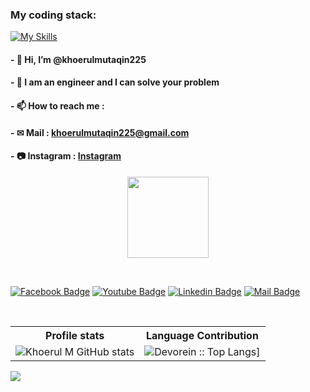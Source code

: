 <h3>My coding stack: </h3>


[![My Skills](https://skillicons.dev/icons?i=html,css,js,php,python,bootstrap,laravel,angular,net,mysql,django,flask,next,vue,react,remix,aws,arduino,cs,git,github,java,jquery,latex,linkedin,linux,postgres,postman,ubuntu,go&theme=dark)](https://skillicons.dev)



<!---
khoerul225/khoerul225 is a ✨ special ✨ repository because its `README.md` (this file) appears on your GitHub profile.
You can click the Preview link to take a look at your changes.
--->


#### - 👋 Hi, I’m @khoerulmutaqin225
#### - 🤔 I am an engineer and I can solve your problem
#### - 📫 How to reach me :

#### - ✉ Mail : [khoerulmutaqin225@gmail.com](mailto:khoerulmutaqin225@gmail.com)
#### - 📷 Instagram : [Instagram](https://www.instagram.com/khoerulmutaqin.km/)


<p align="center">
<img align="center" src="https://media.giphy.com/media/1fhj2FW0661V3Nb2Me/giphy.gif" width="130">
</p>
<br>

[![Facebook Badge](https://img.shields.io/badge/Facebook-1877F2?style=for-the-badge&logo=facebook&logoColor=white)](https://www.facebook.com/mutaqin.khoerul)
[![Youtube Badge](https://img.shields.io/badge/YouTube-FF0000?style=for-the-badge&logo=youtube&logoColor=white)](https://www.youtube.com/@mrepsilon4662)
[![Linkedin Badge](https://img.shields.io/badge/LinkedIn-0077B5?style=for-the-badge&logo=linkedin&logoColor=white)](https://www.linkedin.com/in/khoerul-mutaqin-9866a1221/)
[![Mail Badge](https://img.shields.io/badge/Gmail-D14836?style=for-the-badge&logo=gmail&logoColor=white)](mailto:khoerulmutaqin225@gmail.com)


         
<br/>

<p align="center">
   <table>
      <tr>
            <th>Profile stats  </th>
            <th>Language Contribution</th>
</tr>
      <tr>
           <td>
                <img src="https://github-readme-stats.vercel.app/api?username=khoerulmutaqin225&rank_icon=github" alt="Khoerul M GitHub stats">
            </td>           
         <td>
          <img alt="Devorein :: Top Langs]" src="https://github-readme-stats.vercel.app/api/top-langs/?username=khoerulmutaqin225&langs_count=10&theme=transparent&layout=compact&hide=html"> 
          </td>
      </tr>
   </table>
</p>


[![](https://visitcount.itsvg.in/api?id=khoerulmutaqin225&icon=0&color=0)](https://visitcount.itsvg.in)


<br/>
